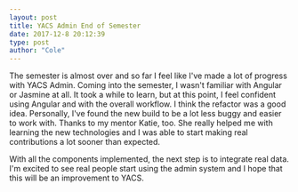 ```yaml
---
layout: post
title: YACS Admin End of Semester
date: 2017-12-8 20:12:39
type: post
author: "Cole"
---
```


The semester is almost over and so far I feel like I've made a lot of progress with YACS Admin. Coming into the semester,
I wasn't familiar with Angular or Jasmine at all. It took a while to learn, but at this point, I feel confident using Angular
and with the overall workflow. I think the refactor was a good idea. Personally, I've found the new build to be a lot less buggy
and easier to work with. Thanks to my mentor Katie, too. She really helped me with learning the new technologies and 
I was able to start making real contributions a lot sooner than expected. 

With all the components implemented, the next step is to integrate real data. I'm excited to see real people start using the admin 
system and I hope that this will be an improvement to YACS.
